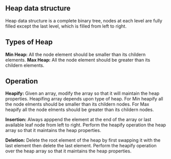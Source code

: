 ## Heap data structure
Heap data structure is a complete binary tree, nodes at each level are fully filled except the last level, which is filled from left to right.

## Types of Heap
**Min Heap:** All the node element should be smaller than its childern elements.
**Max Heap:** All the node element should be greater than its childern elements.

## Operation
**Heapify:** Given an array, modify the array so that it will maintain the heap properties. Heapifing array depends upon type of heap. For Min heapify all the node elments should be smaller than its childern nodes. For Max heapify all the node elments should be greater than its childern nodes.

**Insertion:** Always apppend the element at the end of the array or last available leaf node from left to right. Perform the heapify operation the heap array so that it maintains the heap properties.

**Deletion:** Delete the root element of the heap by first swapping it with the last element then delete the last element. Perform the heapify operation over the heap array so that it maintains the heap properties.



